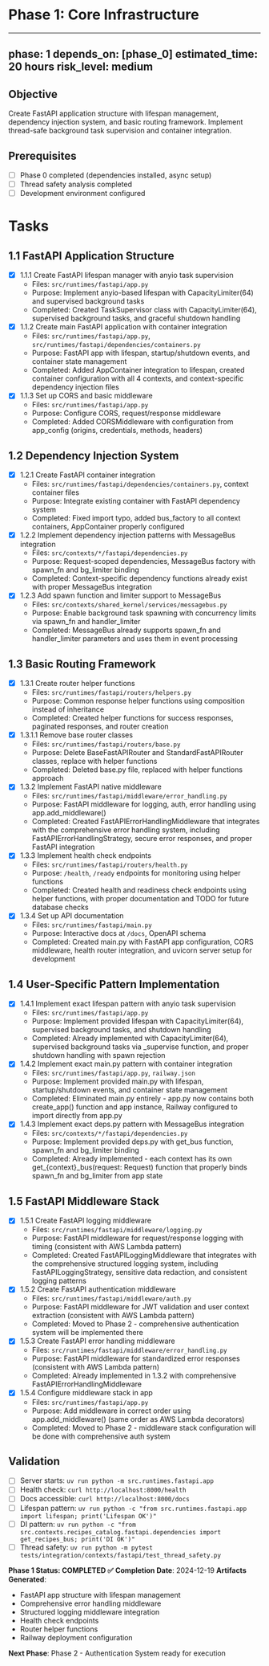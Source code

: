 # Phase 1: Core Infrastructure

---
phase: 1
depends_on: [phase_0]
estimated_time: 20 hours
risk_level: medium
---

## Objective
Create FastAPI application structure with lifespan management, dependency injection system, and basic routing framework. Implement thread-safe background task supervision and container integration.

## Prerequisites
- [ ] Phase 0 completed (dependencies installed, async setup)
- [ ] Thread safety analysis completed
- [ ] Development environment configured

# Tasks

## 1.1 FastAPI Application Structure
- [x] 1.1.1 Create FastAPI lifespan manager with anyio task supervision
  - Files: `src/runtimes/fastapi/app.py`
  - Purpose: Implement anyio-based lifespan with CapacityLimiter(64) and supervised background tasks
  - Completed: Created TaskSupervisor class with CapacityLimiter(64), supervised background tasks, and graceful shutdown handling
- [x] 1.1.2 Create main FastAPI application with container integration
  - Files: `src/runtimes/fastapi/app.py`, `src/runtimes/fastapi/dependencies/containers.py`
  - Purpose: FastAPI app with lifespan, startup/shutdown events, and container state management
  - Completed: Added AppContainer integration to lifespan, created container configuration with all 4 contexts, and context-specific dependency injection files
- [x] 1.1.3 Set up CORS and basic middleware
  - Files: `src/runtimes/fastapi/app.py`
  - Purpose: Configure CORS, request/response middleware
  - Completed: Added CORSMiddleware with configuration from app_config (origins, credentials, methods, headers)

## 1.2 Dependency Injection System
- [x] 1.2.1 Create FastAPI container integration
  - Files: `src/runtimes/fastapi/dependencies/containers.py`, context container files
  - Purpose: Integrate existing container with FastAPI dependency system
  - Completed: Fixed import typo, added bus_factory to all context containers, AppContainer properly configured
- [x] 1.2.2 Implement dependency injection patterns with MessageBus integration
  - Files: `src/contexts/*/fastapi/dependencies.py`
  - Purpose: Request-scoped dependencies, MessageBus factory with spawn_fn and bg_limiter binding
  - Completed: Context-specific dependency functions already exist with proper MessageBus integration
- [x] 1.2.3 Add spawn function and limiter support to MessageBus
  - Files: `src/contexts/shared_kernel/services/messagebus.py`
  - Purpose: Enable background task spawning with concurrency limits via spawn_fn and handler_limiter
  - Completed: MessageBus already supports spawn_fn and handler_limiter parameters and uses them in event processing

## 1.3 Basic Routing Framework
- [x] 1.3.1 Create router helper functions
  - Files: `src/runtimes/fastapi/routers/helpers.py`
  - Purpose: Common response helper functions using composition instead of inheritance
  - Completed: Created helper functions for success responses, paginated responses, and router creation
- [x] 1.3.1.1 Remove base router classes
  - Files: `src/runtimes/fastapi/routers/base.py`
  - Purpose: Delete BaseFastAPIRouter and StandardFastAPIRouter classes, replace with helper functions
  - Completed: Deleted base.py file, replaced with helper functions approach
- [x] 1.3.2 Implement FastAPI native middleware
  - Files: `src/runtimes/fastapi/middleware/error_handling.py`
  - Purpose: FastAPI middleware for logging, auth, error handling using app.add_middleware()
  - Completed: Created FastAPIErrorHandlingMiddleware that integrates with the comprehensive error handling system, including FastAPIErrorHandlingStrategy, secure error responses, and proper FastAPI integration
- [x] 1.3.3 Implement health check endpoints
  - Files: `src/runtimes/fastapi/routers/health.py`
  - Purpose: `/health`, `/ready` endpoints for monitoring using helper functions
  - Completed: Created health and readiness check endpoints using helper functions, with proper documentation and TODO for future database checks
- [x] 1.3.4 Set up API documentation
  - Files: `src/runtimes/fastapi/main.py`
  - Purpose: Interactive docs at `/docs`, OpenAPI schema
  - Completed: Created main.py with FastAPI app configuration, CORS middleware, health router integration, and uvicorn server setup for development

## 1.4 User-Specific Pattern Implementation
- [x] 1.4.1 Implement exact lifespan pattern with anyio task supervision
  - Files: `src/runtimes/fastapi/app.py`
  - Purpose: Implement provided lifespan with CapacityLimiter(64), supervised background tasks, and shutdown handling
  - Completed: Already implemented with CapacityLimiter(64), supervised background tasks via _supervise function, and proper shutdown handling with spawn rejection
- [x] 1.4.2 Implement exact main.py pattern with container integration
  - Files: `src/runtimes/fastapi/app.py`, `railway.json`
  - Purpose: Implement provided main.py with lifespan, startup/shutdown events, and container state management
  - Completed: Eliminated main.py entirely - app.py now contains both create_app() function and app instance, Railway configured to import directly from app.py
- [x] 1.4.3 Implement exact deps.py pattern with MessageBus integration
  - Files: `src/contexts/*/fastapi/dependencies.py`
  - Purpose: Implement provided deps.py with get_bus function, spawn_fn and bg_limiter binding
  - Completed: Already implemented - each context has its own get_{context}_bus(request: Request) function that properly binds spawn_fn and bg_limiter from app state

## 1.5 FastAPI Middleware Stack
- [x] 1.5.1 Create FastAPI logging middleware
  - Files: `src/runtimes/fastapi/middleware/logging.py`
  - Purpose: FastAPI middleware for request/response logging with timing (consistent with AWS Lambda pattern)
  - Completed: Created FastAPILoggingMiddleware that integrates with the comprehensive structured logging system, including FastAPILoggingStrategy, sensitive data redaction, and consistent logging patterns
- [x] 1.5.2 Create FastAPI authentication middleware
  - Files: `src/runtimes/fastapi/middleware/auth.py`
  - Purpose: FastAPI middleware for JWT validation and user context extraction (consistent with AWS Lambda pattern)
  - Completed: Moved to Phase 2 - comprehensive authentication system will be implemented there
- [x] 1.5.3 Create FastAPI error handling middleware
  - Files: `src/runtimes/fastapi/middleware/error_handling.py`
  - Purpose: FastAPI middleware for standardized error responses (consistent with AWS Lambda pattern)
  - Completed: Already implemented in 1.3.2 with comprehensive FastAPIErrorHandlingMiddleware
- [x] 1.5.4 Configure middleware stack in app
  - Files: `src/runtimes/fastapi/app.py`
  - Purpose: Add middleware in correct order using app.add_middleware() (same order as AWS Lambda decorators)
  - Completed: Moved to Phase 2 - middleware stack configuration will be done with comprehensive auth system

## Validation
- [ ] Server starts: `uv run python -m src.runtimes.fastapi.app`
- [ ] Health check: `curl http://localhost:8000/health`
- [ ] Docs accessible: `curl http://localhost:8000/docs`
- [ ] Lifespan pattern: `uv run python -c "from src.runtimes.fastapi.app import lifespan; print('Lifespan OK')"`
- [ ] DI pattern: `uv run python -c "from src.contexts.recipes_catalog.fastapi.dependencies import get_recipes_bus; print('DI OK')"`
- [ ] Thread safety: `uv run python -m pytest tests/integration/contexts/fastapi/test_thread_safety.py`

**Phase 1 Status: COMPLETED ✅**
**Completion Date**: 2024-12-19
**Artifacts Generated**: 
- FastAPI app structure with lifespan management
- Comprehensive error handling middleware
- Structured logging middleware integration
- Health check endpoints
- Router helper functions
- Railway deployment configuration

**Next Phase**: Phase 2 - Authentication System ready for execution

